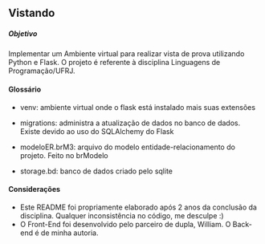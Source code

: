 ## Vistando

##### Objetivo

Implementar um Ambiente virtual para realizar vista de prova utilizando Python e Flask. O projeto é referente à disciplina Linguagens de Programação/UFRJ.

#### Glossário

- venv: ambiente virtual onde o flask está instalado mais suas extensões

- migrations: administra a atualização de dados no banco de dados. Existe devido ao uso do SQLAlchemy do Flask

- modeloER.brM3: arquivo do modelo entidade-relacionamento do projeto. Feito no brModelo

- storage.bd: banco de dados criado pelo sqlite

#### Considerações

- Este README foi propriamente elaborado após 2 anos da conclusão da disciplina. Qualquer inconsistência no código, me desculpe :)
- O Front-End foi desenvolvido pelo parceiro de dupla, William. O Back-end é de minha autoria.
